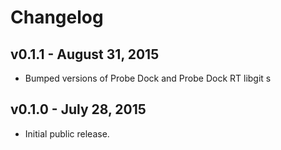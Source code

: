 # Changelog

## v0.1.1 - August 31, 2015

* Bumped versions of Probe Dock and Probe Dock RT libgit s

## v0.1.0 - July 28, 2015

* Initial public release.
